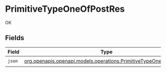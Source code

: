 # PrimitiveTypeOneOfPostRes

OK


## Fields

| Field                                                                                                                      | Type                                                                                                                       | Required                                                                                                                   | Description                                                                                                                |
| -------------------------------------------------------------------------------------------------------------------------- | -------------------------------------------------------------------------------------------------------------------------- | -------------------------------------------------------------------------------------------------------------------------- | -------------------------------------------------------------------------------------------------------------------------- |
| `json`                                                                                                                     | [org.openapis.openapi.models.operations.PrimitiveTypeOneOfPostJson](../../models/operations/PrimitiveTypeOneOfPostJson.md) | :heavy_check_mark:                                                                                                         | N/A                                                                                                                        |